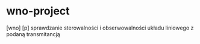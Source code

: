 # wno-project
[wno] [p] sprawdzanie sterowalności i obserwowalności układu liniowego z podaną transmitancją
